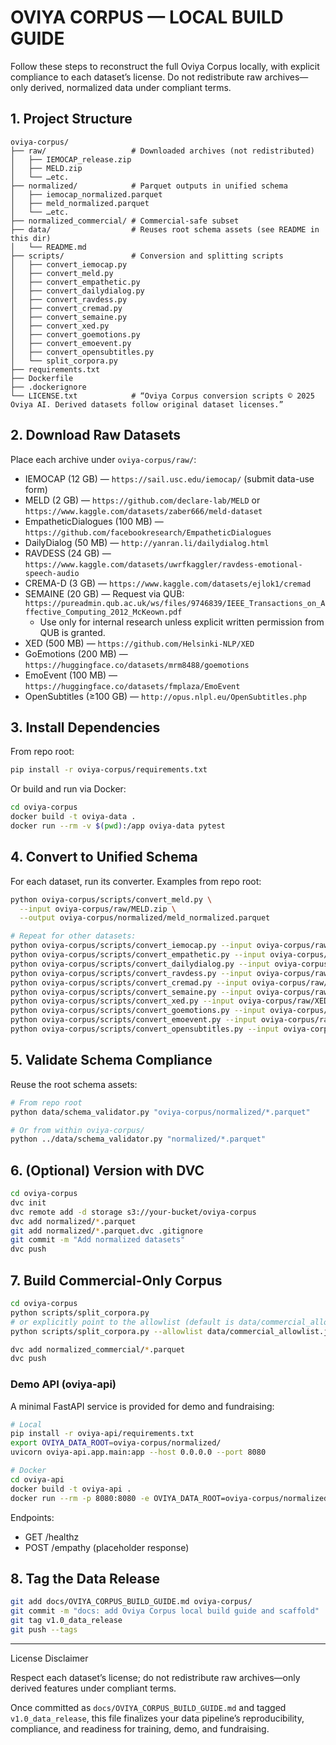# OVIYA CORPUS — LOCAL BUILD GUIDE

Follow these steps to reconstruct the full Oviya Corpus locally, with explicit compliance to each dataset’s license. Do not redistribute raw archives—only derived, normalized data under compliant terms.

## 1. Project Structure

```
oviya-corpus/
├── raw/                   # Downloaded archives (not redistributed)
│   ├── IEMOCAP_release.zip
│   ├── MELD.zip
│   └── …etc.
├── normalized/            # Parquet outputs in unified schema
│   ├── iemocap_normalized.parquet
│   ├── meld_normalized.parquet
│   └── …etc.
├── normalized_commercial/ # Commercial-safe subset
├── data/                  # Reuses root schema assets (see README in this dir)
│   └── README.md
├── scripts/               # Conversion and splitting scripts
│   ├── convert_iemocap.py
│   ├── convert_meld.py
│   ├── convert_empathetic.py
│   ├── convert_dailydialog.py
│   ├── convert_ravdess.py
│   ├── convert_cremad.py
│   ├── convert_semaine.py
│   ├── convert_xed.py
│   ├── convert_goemotions.py
│   ├── convert_emoevent.py
│   ├── convert_opensubtitles.py
│   └── split_corpora.py
├── requirements.txt
├── Dockerfile
├── .dockerignore
└── LICENSE.txt            # “Oviya Corpus conversion scripts © 2025 Oviya AI. Derived datasets follow original dataset licenses.”
```

## 2. Download Raw Datasets

Place each archive under `oviya-corpus/raw/`:

- IEMOCAP (12 GB) — `https://sail.usc.edu/iemocap/` (submit data-use form)
- MELD (2 GB) — `https://github.com/declare-lab/MELD` or `https://www.kaggle.com/datasets/zaber666/meld-dataset`
- EmpatheticDialogues (100 MB) — `https://github.com/facebookresearch/EmpatheticDialogues`
- DailyDialog (50 MB) — `http://yanran.li/dailydialog.html`
- RAVDESS (24 GB) — `https://www.kaggle.com/datasets/uwrfkaggler/ravdess-emotional-speech-audio`
- CREMA-D (3 GB) — `https://www.kaggle.com/datasets/ejlok1/cremad`
- SEMAINE (20 GB) — Request via QUB: `https://pureadmin.qub.ac.uk/ws/files/9746839/IEEE_Transactions_on_Affective_Computing_2012_McKeown.pdf`
  - Use only for internal research unless explicit written permission from QUB is granted.
- XED (500 MB) — `https://github.com/Helsinki-NLP/XED`
- GoEmotions (200 MB) — `https://huggingface.co/datasets/mrm8488/goemotions`
- EmoEvent (100 MB) — `https://huggingface.co/datasets/fmplaza/EmoEvent`
- OpenSubtitles (≥100 GB) — `http://opus.nlpl.eu/OpenSubtitles.php`

## 3. Install Dependencies

From repo root:

```bash
pip install -r oviya-corpus/requirements.txt
```

Or build and run via Docker:

```bash
cd oviya-corpus
docker build -t oviya-data .
docker run --rm -v $(pwd):/app oviya-data pytest
```

## 4. Convert to Unified Schema

For each dataset, run its converter. Examples from repo root:

```bash
python oviya-corpus/scripts/convert_meld.py \
  --input oviya-corpus/raw/MELD.zip \
  --output oviya-corpus/normalized/meld_normalized.parquet

# Repeat for other datasets:
python oviya-corpus/scripts/convert_iemocap.py --input oviya-corpus/raw/IEMOCAP_release.zip --output oviya-corpus/normalized/iemocap_normalized.parquet
python oviya-corpus/scripts/convert_empathetic.py --input oviya-corpus/raw/EmpatheticDialogues.zip --output oviya-corpus/normalized/empathetic_normalized.parquet
python oviya-corpus/scripts/convert_dailydialog.py --input oviya-corpus/raw/DailyDialog.zip --output oviya-corpus/normalized/dailydialog_normalized.parquet
python oviya-corpus/scripts/convert_ravdess.py --input oviya-corpus/raw/RAVDESS.zip --output oviya-corpus/normalized/ravdess_normalized.parquet
python oviya-corpus/scripts/convert_cremad.py --input oviya-corpus/raw/CREMA-D.zip --output oviya-corpus/normalized/cremad_normalized.parquet
python oviya-corpus/scripts/convert_semaine.py --input oviya-corpus/raw/SEMAINE.zip --output oviya-corpus/normalized/semaine_normalized.parquet
python oviya-corpus/scripts/convert_xed.py --input oviya-corpus/raw/XED.zip --output oviya-corpus/normalized/xed_normalized.parquet
python oviya-corpus/scripts/convert_goemotions.py --input oviya-corpus/raw/goemotions/ --output oviya-corpus/normalized/goemotions_normalized.parquet
python oviya-corpus/scripts/convert_emoevent.py --input oviya-corpus/raw/emoevent/ --output oviya-corpus/normalized/emoevent_normalized.parquet
python oviya-corpus/scripts/convert_opensubtitles.py --input oviya-corpus/raw/OpenSubtitles/ --output oviya-corpus/normalized/opensubtitles_normalized.parquet
```

## 5. Validate Schema Compliance

Reuse the root schema assets:

```bash
# From repo root
python data/schema_validator.py "oviya-corpus/normalized/*.parquet"

# Or from within oviya-corpus/
python ../data/schema_validator.py "normalized/*.parquet"
```

## 6. (Optional) Version with DVC

```bash
cd oviya-corpus
dvc init
dvc remote add -d storage s3://your-bucket/oviya-corpus
dvc add normalized/*.parquet
git add normalized/*.parquet.dvc .gitignore
git commit -m "Add normalized datasets"
dvc push
```

## 7. Build Commercial-Only Corpus

```bash
cd oviya-corpus
python scripts/split_corpora.py
# or explicitly point to the allowlist (default is data/commercial_allowlist.json)
python scripts/split_corpora.py --allowlist data/commercial_allowlist.json

dvc add normalized_commercial/*.parquet
dvc push
```

### Demo API (oviya-api)

A minimal FastAPI service is provided for demo and fundraising:

```bash
# Local
pip install -r oviya-api/requirements.txt
export OVIYA_DATA_ROOT=oviya-corpus/normalized/
uvicorn oviya-api.app.main:app --host 0.0.0.0 --port 8080

# Docker
cd oviya-api
docker build -t oviya-api .
docker run --rm -p 8080:8080 -e OVIYA_DATA_ROOT=oviya-corpus/normalized/ oviya-api
```

Endpoints:
- GET /healthz
- POST /empathy (placeholder response)

## 8. Tag the Data Release

```bash
git add docs/OVIYA_CORPUS_BUILD_GUIDE.md oviya-corpus/
git commit -m "docs: add Oviya Corpus local build guide and scaffold"
git tag v1.0_data_release
git push --tags
```

---

License Disclaimer

Respect each dataset’s license; do not redistribute raw archives—only derived features under compliant terms.

Once committed as `docs/OVIYA_CORPUS_BUILD_GUIDE.md` and tagged `v1.0_data_release`, this file finalizes your data pipeline’s reproducibility, compliance, and readiness for training, demo, and fundraising.
